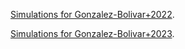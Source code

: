 [Simulations for Gonzalez-Bolivar+2022](./simulations_page/2msun-tp-agb.html).


[Simulations for Gonzalez-Bolivar+2023](./simulations/bowen-dusty-ce.html).

